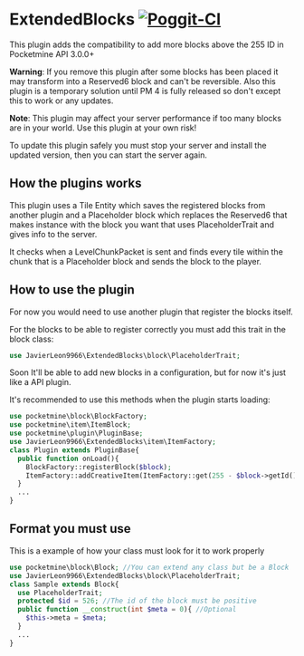 # ExtendedBlocks [![Poggit-CI](https://poggit.pmmp.io/shield.dl/ExtendedBlocks)](https://poggit.pmmp.io/p/ExtendedBlocks)
This plugin adds the compatibility to add more blocks above the 255 ID in Pocketmine API 3.0.0+

**Warning**: If you remove this plugin after some blocks has been placed it may transform into a Reserved6 block and can't be reversible.
Also this plugin is a temporary solution until PM 4 is fully released so don't except this to work or any updates.

**Note**: This plugin may affect your server performance if too many blocks are in your world. Use this plugin at your own risk!

To update this plugin safely you must stop your server and install the updated version, then you can start the server again.

## How the plugins works
This plugin uses a Tile Entity which saves the registered blocks from another plugin and a Placeholder block which replaces the Reserved6 that makes instance with the block you want that uses PlaceholderTrait and gives info to the server.

It checks when a LevelChunkPacket is sent and finds every tile within the chunk that is a Placeholder block and sends the block to the player.

## How to use the plugin
For now you would need to use another plugin that register the blocks itself.

For the blocks to be able to register correctly you must add this trait in the block class:

```php
use JavierLeon9966\ExtendedBlocks\block\PlaceholderTrait;
```

Soon It'll be able to add new blocks in a configuration, but for now it's just like a API plugin.

It's recommended to use this methods when the plugin starts loading:

```php
use pocketmine\block\BlockFactory;
use pocketmine\item\ItemBlock;
use pocketmine\plugin\PluginBase;
use JavierLeon9966\ExtendedBlocks\item\ItemFactory;
class Plugin extends PluginBase{
  public function onLoad(){
    BlockFactory::registerBlock($block);
    ItemFactory::addCreativeItem(ItemFactory::get(255 - $block->getId())); //Usually most blocks
  }
  ...
}
```

## Format you must use
This is a example of how your class must look for it to work properly

```php
use pocketmine\block\Block; //You can extend any class but be a Block
use JavierLeon9966\ExtendedBlocks\block\PlaceholderTrait;
class Sample extends Block{
  use PlaceholderTrait;
  protected $id = 526; //The id of the block must be positive
  public function __construct(int $meta = 0){ //Optional
    $this->meta = $meta;
  }
  ...
}
```
